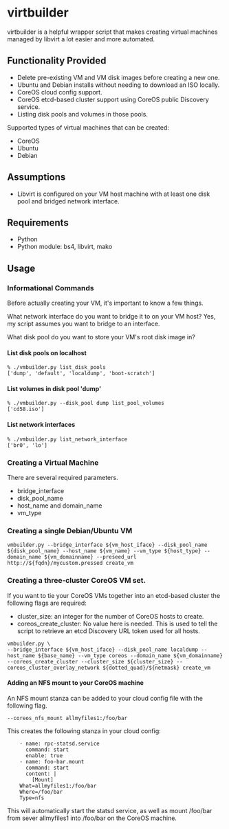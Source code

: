 # virtbuilder

virtbuilder is a helpful wrapper script that makes creating virtual machines managed by libvirt a lot easier and more automated.

## Functionality Provided

* Delete pre-existing VM and VM disk images before creating a new one.
* Ubuntu and Debian installs without needing to download an ISO locally.
* CoreOS cloud config support.
* CoreOS etcd-based cluster support using CoreOS public Discovery service.
* Listing disk pools and volumes in those pools.

Supported types of virtual machines that can be created:
* CoreOS
* Ubuntu
* Debian

## Assumptions

* Libvirt is configured on your VM host machine with at least one disk pool and bridged network interface.

## Requirements

* Python
* Python module: bs4, libvirt, mako

## Usage

### Informational Commands

Before actually creating your VM, it's important to know a few things.

What network interface do you want to bridge it to on your VM host? Yes, my script assumes you want to bridge to an interface.

What disk pool do you want to store your VM's root disk image in?

#### List disk pools on localhost

```
% ./vmbuilder.py list_disk_pools
['dump', 'default', 'localdump', 'boot-scratch']
```

#### List volumes in disk pool 'dump'

```
% ./vmbuilder.py --disk_pool dump list_pool_volumes
['cd58.iso']
```

#### List network interfaces

```
% ./vmbuilder.py list_network_interface
['br0', 'lo']
```

### Creating a Virtual Machine

There are several required parameters.

* bridge_interface
* disk_pool_name
* host_name and domain_name
* vm_type

### Creating a single Debian/Ubuntu VM

```
vmbuilder.py --bridge_interface ${vm_host_iface} --disk_pool_name ${disk_pool_name} --host_name ${vm_name} --vm_type ${host_type} --domain_name ${vm_domainname} --preseed_url http://${fqdn}/mycustom.pressed create_vm
```

### Creating a three-cluster CoreOS VM set.

If you want to tie your CoreOS VMs together into an etcd-based cluster the following flags are required:

* cluster_size: an integer for the number of CoreOS hosts to create.
* coreos_create_cluster: No value here is needed. This is used to tell the script to retrieve an etcd Discovery URL token used for all hosts.

```
vmbuilder.py \
--bridge_interface ${vm_host_iface} --disk_pool_name localdump --host_name ${base_name} --vm_type coreos --domain_name ${vm_domainname} --coreos_create_cluster --cluster_size ${cluster_size} --coreos_cluster_overlay_network ${dotted_quad}/${netmask} create_vm
```

#### Adding an NFS mount to your CoreOS machine

An NFS mount stanza can be added to your cloud config file with the following flag.
```
--coreos_nfs_mount allmyfiles1:/foo/bar
```

This creates the following stanza in your cloud config:
```
    - name: rpc-statsd.service
      command: start
      enable: true
    - name: foo-bar.mount
      command: start
      content: |
        [Mount]
	What=allmyfiles1:/foo/bar
	Where=/foo/bar
	Type=nfs
```

This will automatically start the statsd service, as well as mount /foo/bar from
sever allmyfiles1 into /foo/bar on the CoreOS machine.